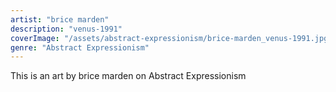 ```yaml
---
artist: "brice marden"
description: "venus-1991"
coverImage: "/assets/abstract-expressionism/brice-marden_venus-1991.jpg"
genre: "Abstract Expressionism"
---
```

This is an art by brice marden on Abstract Expressionism

